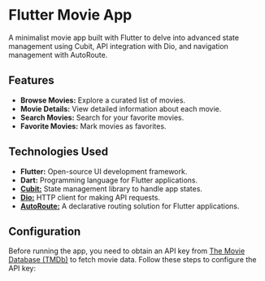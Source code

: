 # Flutter Movie App
A minimalist movie app built with Flutter to delve into advanced state management using Cubit, API integration with Dio, and navigation management with AutoRoute.

## Features

- **Browse Movies:** Explore a curated list of movies.
- **Movie Details:** View detailed information about each movie.
- **Search Movies:** Search for your favorite movies.
- **Favorite Movies:** Mark movies as favorites.

## Technologies Used

- **Flutter:** Open-source UI development framework.
- **Dart:** Programming language for Flutter applications.
- **[Cubit:](https://pub.dev/packages/bloc)** State management library to handle app states.
- **[Dio:](https://pub.dev/packages/dio)** HTTP client for making API requests.
- **[AutoRoute:](https://pub.dev/packages/auto_route)** A declarative routing solution for Flutter applications.

## Configuration

Before running the app, you need to obtain an API key from [The Movie Database (TMDb)](https://www.themoviedb.org/documentation/api) to fetch movie data. Follow these steps to configure the API key:



